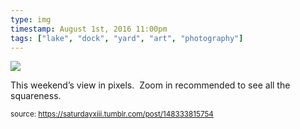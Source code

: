 ```yaml
---
type: img
timestamp: August 1st, 2016 11:00pm
tags: ["lake", "dock", "yard", "art", "photography"]
---
```

<img src="https://saturdayxiii.github.io/media/148333815754.png"/>

This weekend’s view in pixels.  Zoom in recommended to see all the squareness.
 
      
      
  
<small>source: https://saturdayxiii.tumblr.com/post/148333815754</small>